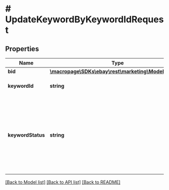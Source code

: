 # # UpdateKeywordByKeywordIdRequest

## Properties

Name | Type | Description | Notes
------------ | ------------- | ------------- | -------------
**bid** | [**\macropage\SDKs\ebay\rest\marketing\Model\Amount**](Amount.md) |  | [optional]
**keywordId** | **string** | This field is used to identify the keyword to be updated. The &lt;a href&#x3D;\&quot;/api-docs/sell/marketing/resources/keyword/methods/getKeyword\&quot;&gt;getKeyword&lt;/a&gt; method can be used to retrieve keywordId values. | [optional]
**keywordStatus** | **string** | Include this field if you wish to change the status of the keyword. The status value specified here must be different than the keyword&#39;s current status. To confirm the current status of a keyword, you can use the &lt;a href&#x3D;\&quot;/api-docs/sell/marketing/resources/keyword/methods/getKeyword\&quot;&gt;getKeyword&lt;/a&gt; method.&lt;/p&gt;&lt;p&gt;If the status of the ad is currently &lt;code&gt;ACTIVE&lt;/code&gt;, you can change status to &lt;code&gt;PAUSED&lt;/code&gt; or &lt;code&gt;ARCHIVED&lt;/code&gt;. If ad group is currently in &lt;code&gt;PAUSED&lt;/code&gt; status, you can change the status back to &lt;code&gt;ACTIVE&lt;/code&gt;. Ads that are currently in &lt;code&gt;ARCHIVED&lt;/code&gt; status cannot be made &lt;code&gt;ACTIVE&lt;/code&gt; again. For implementation help, refer to &lt;a href&#x3D;&#39;https://developer.ebay.com/api-docs/sell/marketing/types/pls:KeywordStatusEnum&#39;&gt;eBay API documentation&lt;/a&gt; | [optional]

[[Back to Model list]](../../README.md#models) [[Back to API list]](../../README.md#endpoints) [[Back to README]](../../README.md)

